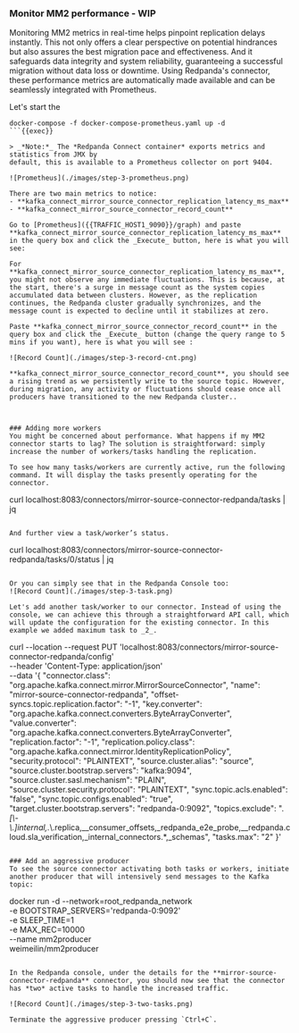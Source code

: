 ### Monitor MM2 performance - WIP
Monitoring MM2 metrics in real-time helps pinpoint replication delays instantly. This not only offers a clear perspective on potential hindrances but also assures the best migration pace and effectiveness. And it safeguards data integrity and system reliability, guaranteeing a successful migration without data loss or downtime.  Using Redpanda's connector, these performance metrics are automatically made available and can be seamlessly integrated with Prometheus.

Let's start the 
```
docker-compose -f docker-compose-prometheus.yaml up -d
```{{exec}}

> _*Note:*_ The *Redpanda Connect container* exports metrics and statistics from JMX by
default, this is available to a Prometheus collector on port 9404. 

![Prometheus](./images/step-3-prometheus.png)

There are two main metrics to notice:
- **kafka_connect_mirror_source_connector_replication_latency_ms_max**
- **kafka_connect_mirror_source_connector_record_count**

Go to [Prometheus]({{TRAFFIC_HOST1_9090}}/graph) and paste **kafka_connect_mirror_source_connector_replication_latency_ms_max** in the query box and click the _Execute_ button, here is what you will see:

For **kafka_connect_mirror_source_connector_replication_latency_ms_max**, you might not observe any immediate fluctuations. This is because, at the start, there's a surge in message count as the system copies accumulated data between clusters. However, as the replication continues, the Redpanda cluster gradually synchronizes, and the message count is expected to decline until it stabilizes at zero.

Paste **kafka_connect_mirror_source_connector_record_count** in the query box and click the _Execute_ button (change the query range to 5 mins if you want), here is what you will see :

![Record Count](./images/step-3-record-cnt.png)

**kafka_connect_mirror_source_connector_record_count**, you should see a rising trend as we persistently write to the source topic. However, during migration, any activity or fluctuations should cease once all producers have transitioned to the new Redpanda cluster.. 



### Adding more workers
You might be concerned about performance. What happens if my MM2 connector starts to lag? The solution is straightforward: simply increase the number of workers/tasks handling the replication.

To see how many tasks/workers are currently active, run the following command. It will display the tasks presently operating for the connector.
```
curl localhost:8083/connectors/mirror-source-connector-redpanda/tasks | jq
```{{exec}}

And further view a task/worker’s status.
```
curl localhost:8083/connectors/mirror-source-connector-redpanda/tasks/0/status | jq
```{{exec}}

Or you can simply see that in the Redpanda Console too:
![Record Count](./images/step-3-task.png)

Let's add another task/worker to our connector. Instead of using the console, we can achieve this through a straightforward API call, which will update the configuration for the existing connector. In this example we added maximum task to _2_. 

```
curl --location --request PUT 'localhost:8083/connectors/mirror-source-connector-redpanda/config' \
--header 'Content-Type: application/json' \
--data '{
    "connector.class": "org.apache.kafka.connect.mirror.MirrorSourceConnector",
    "name": "mirror-source-connector-redpanda",
    "offset-syncs.topic.replication.factor": "-1",
    "key.converter": "org.apache.kafka.connect.converters.ByteArrayConverter",
    "value.converter": "org.apache.kafka.connect.converters.ByteArrayConverter",
    "replication.factor": "-1",
    "replication.policy.class": "org.apache.kafka.connect.mirror.IdentityReplicationPolicy",
    "security.protocol": "PLAINTEXT",
    "source.cluster.alias": "source",
    "source.cluster.bootstrap.servers": "kafka:9094",
    "source.cluster.sasl.mechanism": "PLAIN",
    "source.cluster.security.protocol": "PLAINTEXT",
    "sync.topic.acls.enabled": "false",
    "sync.topic.configs.enabled": "true",
    "target.cluster.bootstrap.servers": "redpanda-0:9092",
    "topics.exclude": ".*[\\-\\.]internal,.*\\.replica,__consumer_offsets,_redpanda_e2e_probe,__redpanda.cloud.sla_verification,_internal_connectors.*,_schemas",
    "tasks.max": "2"
}'
```{{exec}}

### Add an aggressive producer 
To see the source connector activating both tasks or workers, initiate another producer that will intensively send messages to the Kafka topic: 
```
docker run -d --network=root_redpanda_network \
-e BOOTSTRAP_SERVERS='redpanda-0:9092' \
-e SLEEP_TIME=1 \
-e MAX_REC=10000 \
--name mm2producer \
weimeilin/mm2producer
```{{exec}}

In the Redpanda console, under the details for the **mirror-source-connector-redpanda** connector, you should now see that the connector has *two* active tasks to handle the increased traffic.

![Record Count](./images/step-3-two-tasks.png)

Terminate the aggressive producer pressing `Ctrl+C`.